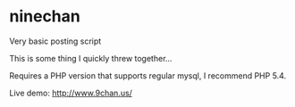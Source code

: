ninechan
========

Very basic posting script

This is some thing I quickly threw together...

Requires a PHP version that supports regular mysql, I recommend PHP 5.4.

Live demo: http://www.9chan.us/
